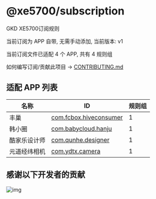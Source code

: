 # @xe5700/subscription

GKD XE5700订阅规则

当前订阅为 APP 自带, 无需手动添加, 当前版本: v1

当前订阅文件已适配 4 个 APP, 共有 4 规则组

如何编写订阅/贡献此项目 -> [CONTRIBUTING.md](./CONTRIBUTING.md)

## 适配 APP 列表

| 名称 | ID | 规则组 |
| - | - | - |
| 丰巢 | [com.fcbox.hiveconsumer](/docs/com.fcbox.hiveconsumer.md) | 1 |
| 韩小圈 | [com.babycloud.hanju](/docs/com.babycloud.hanju.md) | 1 |
| 酷家乐设计师 | [com.qunhe.designer](/docs/com.qunhe.designer.md) | 1 |
| 元道经纬相机 | [com.ydtx.camera](/docs/com.ydtx.camera.md) | 1 |

## 感谢以下开发者的贡献

![img](https://contrib.rocks/image?repo=gkd-kit/subscription&_v=1)
